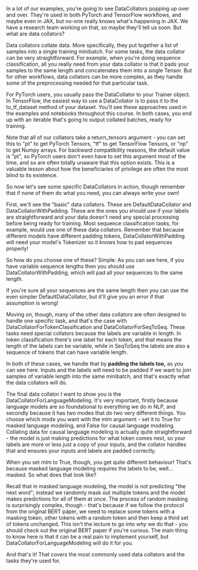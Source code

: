 In a lot of our examples, you're going to see DataCollators popping up over and over. They're used in both PyTorch and TensorFlow workflows, and maybe even in JAX, but no-one really knows what's happening in JAX. We have a research team working on that, so maybe they'll tell us soon. But what are data collators?

Data collators collate data. More specifically, they put together a list of samples into a single training minibatch. For some tasks, the data collator can be very straightforward. For example, when you're doing sequence classification, all you really need from your data collator is that it pads your samples to the same length and concatenates them into a single Tensor. But for other workflows, data collators can be more complex, as they handle some of the preprocessing needed for that particular task.

For PyTorch users, you usually pass the DataCollator to your Trainer object. In TensorFlow, the easiest way to use a DataCollator is to pass it to the to_tf_dataset method of your dataset. You'll see these approaches used in the examples and notebooks throughout this course. In both cases, you end up with an iterable that's going to output collated batches, ready for training.

Note that all of our collators take a return_tensors argument - you can set this to "pt" to get PyTorch Tensors, "tf" to get TensorFlow Tensors, or "np" to get Numpy arrays. For backward compatibility reasons, the default value is "pt", so PyTorch users don't even have to set this argument most of the time, and so are often totally unaware that this option exists. This is a valuable lesson about how the beneficiaries of privilege are often the most blind to its existence.

So now let's see some specific DataCollators in action, though remember that if none of them do what you need, you can always write your own!

First, we'll see the "basic" data collators. These are DefaultDataCollator and DataCollatorWithPadding. These are the ones you should use if your labels are straightforward and your data doesn't need any special processing before being ready for training. Most sequence classification tasks, for example, would use one of these data collators. Remember that because different models have different padding tokens, DataCollatorWithPadding will need your model's Tokenizer so it knows how to pad sequences properly!

So how do you choose one of these? Simple: As you can see here, if you have variable sequence lengths then you should use DataCollatorWithPadding, which will pad all your sequences to the same length.

If you're sure all your sequences are the same length then you can use the even simpler DefaultDataCollator, but it'll give you an error if that assumption is wrong!

Moving on, though, many of the other data collators are often designed to handle one specific task, and that's the case with DataCollatorForTokenClassification and DataCollatorForSeqToSeq. These tasks need special collators because the labels are variable in length. In token classification there's one label for each token, and that means the length of the labels can be variable, while in SeqToSeq the labels are also a sequence of tokens that can have variable length.

In both of these cases, we handle that by **padding the labels too,** as you can see here. Inputs and the labels will need to be padded if we want to join samples of variable length into the same minibatch, and that's exactly what the data collators will do.

The final data collator I want to show you is the DataCollatorForLanguageModeling. It's very important, firstly because language models are so foundational to everything we do in NLP, and secondly because it has two modes that do two very different things. You choose which mode you want with the mlm argument - set it to True for masked language modeling, and False for causal language modeling. Collating data for causal language modeling is actually quite straightforward - the model is just making predictions for what token comes next, so your labels are more or less just a copy of your inputs, and the collator handles that and ensures your inputs and labels are padded correctly.

When you set mlm to True, though, you get quite different behaviour! That's because masked language modeling requires the labels to be, well... masked. So what does that look like?

Recall that in masked language modeling, the model is not predicting "the next word"; instead we randomly mask out multiple tokens and the model makes predictions for all of them at once. The process of random masking is surprisingly complex, though - that's because if we follow the protocol from the original BERT paper, we need to replace some tokens with a masking token, other tokens with a random token and then keep a third set of tokens unchanged. This isn't the lecture to go into *why* we do that - you should check out the original BERT paper if you're curious. The main thing to know here is that it can be a real pain to implement yourself, but DataCollatorForLanguageModeling will do it for you.

And that's it! That covers the most commonly used data collators and the tasks they're used for.